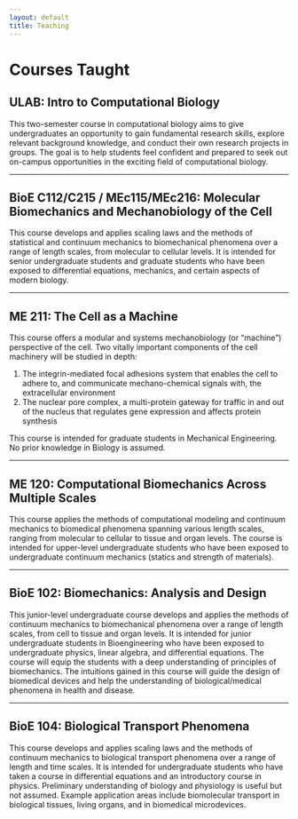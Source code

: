 ```yaml
---
layout: default
title: Teaching
---
```


# Courses Taught

## ULAB: Intro to Computational Biology

This two-semester course in computational biology aims to give undergraduates an opportunity to gain fundamental research skills, explore relevant background knowledge, and conduct their own research projects in groups. The goal is to help students feel confident and prepared to seek out on-campus opportunities in the exciting field of computational biology.

---

## BioE C112/C215 / MEc115/MEc216: Molecular Biomechanics and Mechanobiology of the Cell

This course develops and applies scaling laws and the methods of statistical and continuum mechanics to biomechanical phenomena over a range of length scales, from molecular to cellular levels. It is intended for senior undergraduate students and graduate students who have been exposed to differential equations, mechanics, and certain aspects of modern biology.

---

## ME 211: The Cell as a Machine

This course offers a modular and systems mechanobiology (or “machine”) perspective of the cell. Two vitally important components of the cell machinery will be studied in depth:
1.  The integrin-mediated focal adhesions system that enables the cell to adhere to, and communicate mechano-chemical signals with, the extracellular environment  
2.  The nuclear pore complex, a multi-protein gateway for traffic in and out of the nucleus that regulates gene expression and affects protein synthesis  

This course is intended for graduate students in Mechanical Engineering. No prior knowledge in Biology is assumed.

---

## ME 120: Computational Biomechanics Across Multiple Scales

This course applies the methods of computational modeling and continuum mechanics to biomedical phenomena spanning various length scales, ranging from molecular to cellular to tissue and organ levels. The course is intended for upper-level undergraduate students who have been exposed to undergraduate continuum mechanics (statics and strength of materials).

---

## BioE 102: Biomechanics: Analysis and Design

This junior-level undergraduate course develops and applies the methods of continuum mechanics to biomechanical phenomena over a range of length scales, from cell to tissue and organ levels. It is intended for junior undergraduate students in Bioengineering who have been exposed to undergraduate physics, linear algebra, and differential equations. The course will equip the students with a deep understanding of principles of biomechanics. The intuitions gained in this course will guide the design of biomedical devices and help the understanding of biological/medical phenomena in health and disease.

---

## BioE 104: Biological Transport Phenomena

This course develops and applies scaling laws and the methods of continuum mechanics to biological transport phenomena over a range of length and time scales. It is intended for undergraduate students who have taken a course in differential equations and an introductory course in physics. Preliminary understanding of biology and physiology is useful but not assumed. Example application areas include biomolecular transport in biological tissues, living organs, and in biomedical microdevices.
